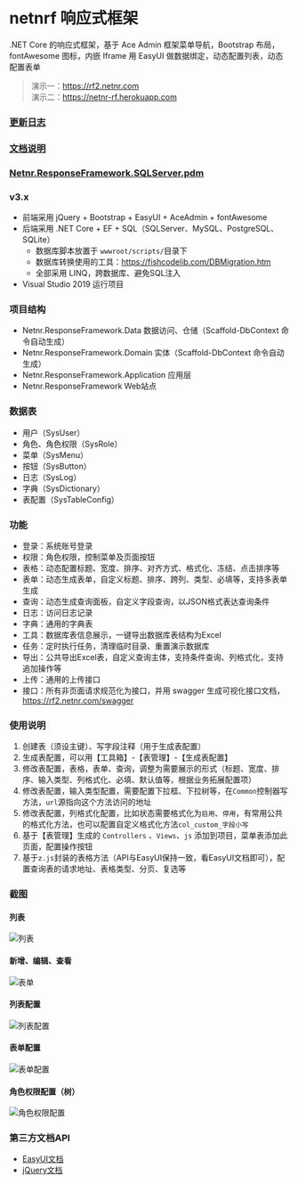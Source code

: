 # netnrf 响应式框架
.NET Core 的响应式框架，基于 Ace Admin 框架菜单导航，Bootstrap 布局，fontAwesome 图标，内嵌 Iframe 用 EasyUI 做数据绑定，动态配置列表，动态配置表单


> 演示一：<https://rf2.netnr.com>  
> 演示二：<https://netnr-rf.herokuapp.com>

### [更新日志](Netnr.ResponseFramework.ChangeLog.md)

### [文档说明](Netnr.ResponseFramework.Document.md)

<h3><a href="../static/pd/Netnr.ResponseFramework.SQLServer.pdm" title="PD设计" target="_blank">Netnr.ResponseFramework.SQLServer.pdm</a></h3>

### v3.x
- 前端采用 jQuery + Bootstrap + EasyUI + AceAdmin + fontAwesome
- 后端采用 .NET Core + EF + SQL（SQLServer、MySQL、PostgreSQL、SQLite）
    - 数据库脚本放置于 `wwwroot/scripts/`目录下
    - 数据库转换使用的工具：<https://fishcodelib.com/DBMigration.htm>
    - 全部采用 LINQ，跨数据库、避免SQL注入
- Visual Studio 2019 运行项目

### 项目结构
- Netnr.ResponseFramework.Data 数据访问、仓储（Scaffold-DbContext 命令自动生成）
- Netnr.ResponseFramework.Domain 实体（Scaffold-DbContext 命令自动生成）
- Netnr.ResponseFramework.Application 应用层
- Netnr.ResponseFramework Web站点

### 数据表
- 用户（SysUser）
- 角色、角色权限（SysRole）
- 菜单（SysMenu）
- 按钮（SysButton）
- 日志（SysLog）
- 字典（SysDictionary）
- 表配置（SysTableConfig）

### 功能
- 登录：系统账号登录
- 权限：角色权限，控制菜单及页面按钮
- 表格：动态配置标题、宽度、排序、对齐方式、格式化、冻结、点击排序等
- 表单：动态生成表单，自定义标题、排序、跨列、类型、必填等，支持多表单生成
- 查询：动态生成查询面板，自定义字段查询，以JSON格式表达查询条件
- 日志：访问日志记录
- 字典：通用的字典表
- 工具：数据库表信息展示，一键导出数据库表结构为Excel
- 任务：定时执行任务，清理临时目录、重置演示数据库
- 导出：公共导出Excel表，自定义查询主体，支持条件查询、列格式化，支持追加操作等
- 上传：通用的上传接口
- 接口：所有非页面请求规范化为接口，并用 swagger 生成可视化接口文档，<https://rf2.netnr.com/swagger>

### 使用说明
1. 创建表（须设主键）、写字段注释（用于生成表配置）
2. 生成表配置，可以用【工具箱】-【表管理】-【生成表配置】
3. 修改表配置，表格，表单、查询，调整为需要展示的形式（标题、宽度、排序、输入类型、列格式化、必填、默认值等，根据业务拓展配置项）
4. 修改表配置，输入类型配置，需要配置下拉框、下拉树等，在`Common`控制器写方法，`url`源指向这个方法访问的地址
5. 修改表配置，列格式化配置，比如状态需要格式化为`启用`、`停用`，有常用公共的格式化方法，也可以配置自定义格式化方法`col_custom_字段小写`
6. 基于【表管理】生成的 `Controllers` 、`Views`、`js` 添加到项目，菜单表添加此页面，配置操作按钮
7. 基于`z.js`封装的表格方法（API与EasyUI保持一致，看EasyUI文档即可），配置查询表的请求地址、表格类型、分页、复选等

### 截图

#### 列表 

![列表](https://s1.zme.ink/2018/05/18/403ce7d002.png)

#### 新增、编辑、查看

![表单](https://s1.zme.ink/2018/05/18/8d25d345b2.png)

#### 列表配置

![列表配置](https://s1.zme.ink/2018/05/18/13da6572a3.png)

#### 表单配置

![表单配置](https://s1.zme.ink/2018/05/18/0c98ee578c.png)

#### 角色权限配置（树）

![角色权限配置](https://s1.zme.ink/2018/08/16/31a55cac78.png)

### 第三方文档API
- [EasyUI文档](https://ad.netnr.com/#EasyUI-1.5.2)
- [jQuery文档](https://ad.netnr.com/#jQuery-1.11.3)